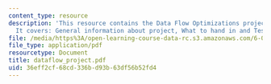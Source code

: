 ```yaml
---
content_type: resource
description: 'This resource contains the Data Flow Optimizations project information.
  It covers: General information about project, What to hand in and Test cases.'
file: /media/https%3A/open-learning-course-data-rc.s3.amazonaws.com/6-035-computer-language-engineering-sma-5502-fall-2005/36eff2cf68cd336bd93b63df56b52fd4_dataflow_project.pdf
file_type: application/pdf
resourcetype: Document
title: dataflow_project.pdf
uid: 36eff2cf-68cd-336b-d93b-63df56b52fd4
---
```

